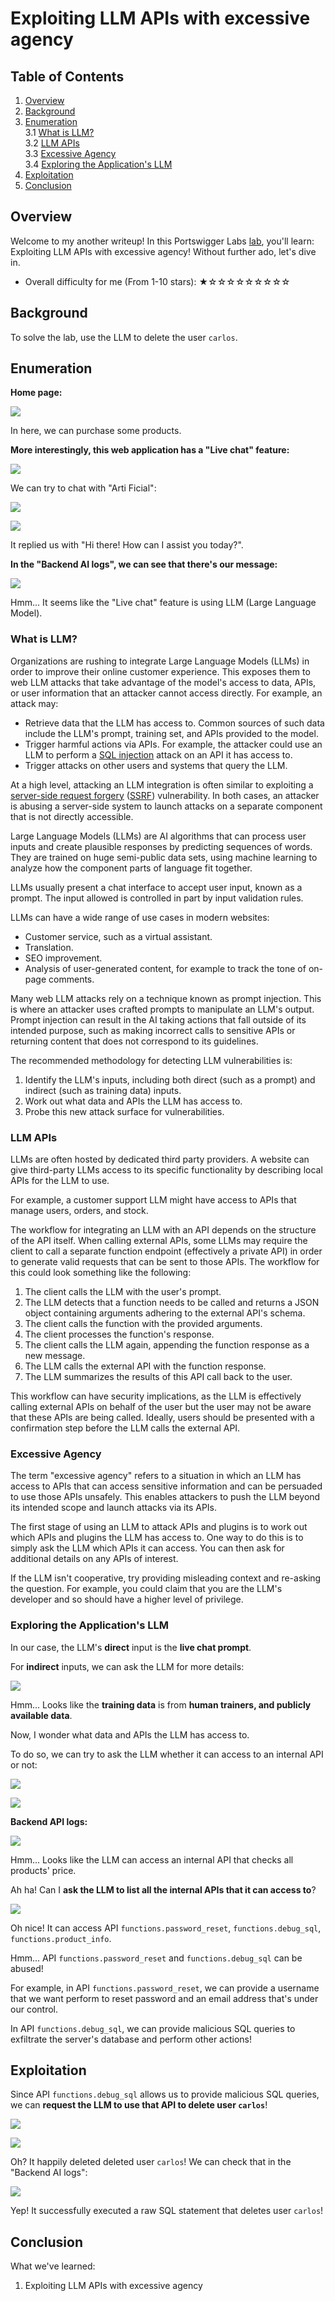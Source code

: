 # Exploiting LLM APIs with excessive agency

## Table of Contents

  1. [Overview](#overview)  
  2. [Background](#background)  
  3. [Enumeration](#enumeration)  
    3.1 [What is LLM?](#what-is-llm)  
    3.2 [LLM APIs](#llm-apis)  
    3.3 [Excessive Agency](#excessive-agency)  
    3.4 [Exploring the Application's LLM](#exploring-the-applications-llm)  
  4. [Exploitation](#exploitation)  
  5. [Conclusion](#conclusion)  

## Overview

Welcome to my another writeup! In this Portswigger Labs [lab](https://portswigger.net/web-security/llm-attacks/lab-exploiting-llm-apis-with-excessive-agency), you'll learn: Exploiting LLM APIs with excessive agency! Without further ado, let's dive in.

- Overall difficulty for me (From 1-10 stars): ★☆☆☆☆☆☆☆☆☆

## Background

To solve the lab, use the LLM to delete the user `carlos`.

## Enumeration

**Home page:**

![](https://github.com/siunam321/CTF-Writeups/blob/main/Portswigger-Labs/Web-LLM-Attacks/LLM-1/images/Pasted%20image%2020240515143140.png)

In here, we can purchase some products.

**More interestingly, this web application has a "Live chat" feature:** 

![](https://github.com/siunam321/CTF-Writeups/blob/main/Portswigger-Labs/Web-LLM-Attacks/LLM-1/images/Pasted%20image%2020240515143314.png)

We can try to chat with "Arti Ficial":

![](https://github.com/siunam321/CTF-Writeups/blob/main/Portswigger-Labs/Web-LLM-Attacks/LLM-1/images/Pasted%20image%2020240515143418.png)

![](https://github.com/siunam321/CTF-Writeups/blob/main/Portswigger-Labs/Web-LLM-Attacks/LLM-1/images/Pasted%20image%2020240515143428.png)

It replied us with "Hi there! How can I assist you today?".

**In the "Backend AI logs", we can see that there's our message:**

![](https://github.com/siunam321/CTF-Writeups/blob/main/Portswigger-Labs/Web-LLM-Attacks/LLM-1/images/Pasted%20image%2020240515143540.png)

Hmm... It seems like the "Live chat" feature is using LLM (Large Language Model).

### What is LLM?

Organizations are rushing to integrate Large Language Models (LLMs) in order to improve their online customer experience. This exposes them to web LLM attacks that take advantage of the model's access to data, APIs, or user information that an attacker cannot access directly. For example, an attack may:

- Retrieve data that the LLM has access to. Common sources of such data include the LLM's prompt, training set, and APIs provided to the model.
- Trigger harmful actions via APIs. For example, the attacker could use an LLM to perform a [SQL injection](https://portswigger.net/web-security/sql-injection) attack on an API it has access to.
- Trigger attacks on other users and systems that query the LLM.

At a high level, attacking an LLM integration is often similar to exploiting a [server-side request forgery](https://portswigger.net/web-security/ssrf) ([SSRF](https://portswigger.net/web-security/ssrf)) vulnerability. In both cases, an attacker is abusing a server-side system to launch attacks on a separate component that is not directly accessible.

Large Language Models (LLMs) are AI algorithms that can process user inputs and create plausible responses by predicting sequences of words. They are trained on huge semi-public data sets, using machine learning to analyze how the component parts of language fit together.

LLMs usually present a chat interface to accept user input, known as a prompt. The input allowed is controlled in part by input validation rules.

LLMs can have a wide range of use cases in modern websites:

- Customer service, such as a virtual assistant.
- Translation.
- SEO improvement.
- Analysis of user-generated content, for example to track the tone of on-page comments.

Many web LLM attacks rely on a technique known as prompt injection. This is where an attacker uses crafted prompts to manipulate an LLM's output. Prompt injection can result in the AI taking actions that fall outside of its intended purpose, such as making incorrect calls to sensitive APIs or returning content that does not correspond to its guidelines.

The recommended methodology for detecting LLM vulnerabilities is:

1. Identify the LLM's inputs, including both direct (such as a prompt) and indirect (such as training data) inputs.
2. Work out what data and APIs the LLM has access to.
3. Probe this new attack surface for vulnerabilities.

### LLM APIs

LLMs are often hosted by dedicated third party providers. A website can give third-party LLMs access to its specific functionality by describing local APIs for the LLM to use.

For example, a customer support LLM might have access to APIs that manage users, orders, and stock.

The workflow for integrating an LLM with an API depends on the structure of the API itself. When calling external APIs, some LLMs may require the client to call a separate function endpoint (effectively a private API) in order to generate valid requests that can be sent to those APIs. The workflow for this could look something like the following:

1. The client calls the LLM with the user's prompt.
2. The LLM detects that a function needs to be called and returns a JSON object containing arguments adhering to the external API's schema.
3. The client calls the function with the provided arguments.
4. The client processes the function's response.
5. The client calls the LLM again, appending the function response as a new message.
6. The LLM calls the external API with the function response.
7. The LLM summarizes the results of this API call back to the user.

This workflow can have security implications, as the LLM is effectively calling external APIs on behalf of the user but the user may not be aware that these APIs are being called. Ideally, users should be presented with a confirmation step before the LLM calls the external API.

### Excessive Agency

The term "excessive agency" refers to a situation in which an LLM has access to APIs that can access sensitive information and can be persuaded to use those APIs unsafely. This enables attackers to push the LLM beyond its intended scope and launch attacks via its APIs.

The first stage of using an LLM to attack APIs and plugins is to work out which APIs and plugins the LLM has access to. One way to do this is to simply ask the LLM which APIs it can access. You can then ask for additional details on any APIs of interest.

If the LLM isn't cooperative, try providing misleading context and re-asking the question. For example, you could claim that you are the LLM's developer and so should have a higher level of privilege.

### Exploring the Application's LLM

In our case, the LLM's **direct** input is the **live chat prompt**.

For **indirect** inputs, we can ask the LLM for more details:

![](https://github.com/siunam321/CTF-Writeups/blob/main/Portswigger-Labs/Web-LLM-Attacks/LLM-1/images/Pasted%20image%2020240515144206.png)

Hmm... Looks like the **training data** is from **human trainers, and publicly available data**.

Now, I wonder what data and APIs the LLM has access to.

To do so, we can try to ask the LLM whether it can access to an internal API or not:

![](https://github.com/siunam321/CTF-Writeups/blob/main/Portswigger-Labs/Web-LLM-Attacks/LLM-1/images/Pasted%20image%2020240515144850.png)

![](https://github.com/siunam321/CTF-Writeups/blob/main/Portswigger-Labs/Web-LLM-Attacks/LLM-1/images/Pasted%20image%2020240515144900.png)

**Backend API logs:**

![](https://github.com/siunam321/CTF-Writeups/blob/main/Portswigger-Labs/Web-LLM-Attacks/LLM-1/images/Pasted%20image%2020240515145919.png)

Hmm... Looks like the LLM can access an internal API that checks all products' price.

Ah ha! Can I **ask the LLM to list all the internal APIs that it can access to**?

![](https://github.com/siunam321/CTF-Writeups/blob/main/Portswigger-Labs/Web-LLM-Attacks/LLM-1/images/Pasted%20image%2020240515145112.png)

Oh nice! It can access API `functions.password_reset`, `functions.debug_sql`, `functions.product_info`.

Hmm... API `functions.password_reset` and `functions.debug_sql` can be abused!

For example, in API `functions.password_reset`, we can provide a username that we want perform to reset password and an email address that's under our control.

In API `functions.debug_sql`, we can provide malicious SQL queries to exfiltrate the server's database and perform other actions!

## Exploitation

Since API `functions.debug_sql` allows us to provide malicious SQL queries, we can **request the LLM to use that API to delete user `carlos`**!

![](https://github.com/siunam321/CTF-Writeups/blob/main/Portswigger-Labs/Web-LLM-Attacks/LLM-1/images/Pasted%20image%2020240515145610.png)

![](https://github.com/siunam321/CTF-Writeups/blob/main/Portswigger-Labs/Web-LLM-Attacks/LLM-1/images/Pasted%20image%2020240515145618.png)

Oh? It happily deleted deleted user `carlos`! We can check that in the "Backend AI logs":

![](https://github.com/siunam321/CTF-Writeups/blob/main/Portswigger-Labs/Web-LLM-Attacks/LLM-1/images/Pasted%20image%2020240515150049.png)

Yep! It successfully executed a raw SQL statement that deletes user `carlos`!

## Conclusion

What we've learned:

1. Exploiting LLM APIs with excessive agency